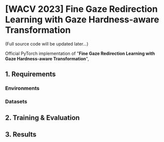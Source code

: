 # [WACV 2023] Fine Gaze Redirection Learning with Gaze Hardness-aware Transformation

(Full source code will be updated later...)

Official PyTorch implementation of "**Fine Gaze Redirection Learning with Gaze Hardness-aware Transformation**",


## 1. Requirements
### Environments

### Datasets

## 2. Training & Evaluation

## 3. Results
